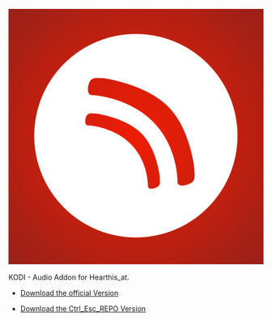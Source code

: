 ![Hear_This_At Music Addon](icon.png)

KODI - Audio Addon for Hearthis_at.

* [Download the official Version](https://bit.ly/3fv0LvJ)

* [Download the Ctrl_Esc_REPO Version](https://bit.ly/3gr9SyU)




